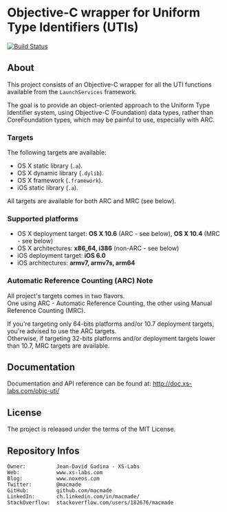 Objective-C wrapper for Uniform Type Identifiers (UTIs)
=======================================================

[![Build Status](https://img.shields.io/travis/macmade/objc-uti.svg?branch=master&style=flat)](https://travis-ci.org/macmade/objc-uti)

About
-----

This project consists of an Objective-C wrapper for all the UTI functions available from the `LaunchServices` framework.

The goal is to provide an object-oriented approach to the Uniform Type Identifier system, using Objective-C (Foundation) data types, rather than CoreFoundation types, which may be painful to use, especially with ARC.

### Targets

The following targets are available:

 * OS X static library (`.a`).
 * OS X dynamic library (`.dylib`).
 * OS X framework (`.framework`).
 * iOS static library (`.a`).

All targets are available for both ARC and MRC (see below).

### Supported platforms

 * OS X deployment target: **OS X 10.6** (ARC - see below), **OS X 10.4** (MRC - see below)
 * OS X architectures: **x86_64, i386** (non-ARC - see below)
 * iOS deployment target: **iOS 6.0**
 * iOS architectures: **armv7, armv7s, arm64**

### Automatic Reference Counting (ARC) Note

All project's targets comes in two flavors.  
One using ARC - Automatic Reference Counting, the other using Manual Reference Counting (MRC).

If you're targeting only 64-bits platforms and/or 10.7 deployment targets, you're advised to use the ARC targets.  
Otherwise, if targeting 32-bits platforms and/or deployment targets lower than 10.7, MRC targets are available.

Documentation
-------------

Documentation and API reference can be found at: http://doc.xs-labs.com/objc-uti/

License
-------

The project is released under the terms of the MIT License.

Repository Infos
----------------

    Owner:			Jean-David Gadina - XS-Labs
    Web:			www.xs-labs.com
    Blog:			www.noxeos.com
    Twitter:		@macmade
    GitHub:			github.com/macmade
    LinkedIn:		ch.linkedin.com/in/macmade/
    StackOverflow:	stackoverflow.com/users/182676/macmade


